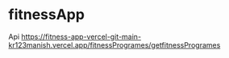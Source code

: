 # fitnessApp
Api
https://fitness-app-vercel-git-main-kr123manish.vercel.app/fitnessProgrames/getfitnessProgrames
